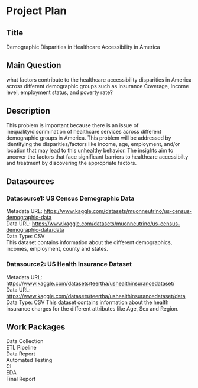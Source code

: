 # Project Plan

## Title
Demographic Disparities in Healthcare Accessibility in America

## Main Question
what factors contribute to the healthcare accessibility disparities in America across different demographic groups such as Insurance Coverage, Income level, employment status, and poverty rate?

## Description
This problem is important because there is an issue of inequality/discrimination of healthcare services across different demographic groups in America. This problem will be addressed by identifying the disparities/factors like income, age, employment, and/or location that may lead to this unhealthy behavior. The insights aim to uncover the factors that face significant barriers to healthcare accessibilty and treatment by discovering the appropriate factors.

## Datasources

### Datasource1: US Census Demographic Data
Metadata URL: https://www.kaggle.com/datasets/muonneutrino/us-census-demographic-data   
Data URL: https://www.kaggle.com/datasets/muonneutrino/us-census-demographic-data/data  
Data Type: CSV  
This dataset contains information about the different demographics, incomes, employment, county and states.

### Datasource2: US Health Insurance Dataset
Metadata URL: https://www.kaggle.com/datasets/teertha/ushealthinsurancedataset/  
Data URL: https://www.kaggle.com/datasets/teertha/ushealthinsurancedataset/data  
Data Type: CSV
This dataset contains information about the health insurance charges for the different attributes like Age, Sex and Region.

## Work Packages
Data Collection     
ETL Pipeline    
Data Report     
Automated Testing       
CI      
EDA     
Final Report   